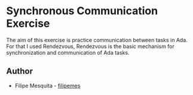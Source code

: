 # Synchronous Communication Exercise

The aim of this exercise is practice communication between tasks in Ada. For that I used Rendezvous, Rendezvous is the basic mechanism for synchronization and communication of Ada tasks. 

## Author

* Filipe Mesquita - [filipemes](https://github.com/filipemes)
